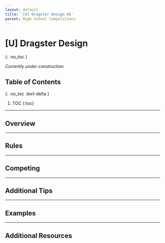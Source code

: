 ```yaml
---
layout: default
title: '[U] Dragster Design HS'
parent: High School Competitions
---
```


# [U] Dragster Design
{: .no_toc }

*Currently under construction*

## Table of Contents
{: .no_toc .text-delta }

1. TOC
{:toc}

---

## Overview

---

## Rules

---

## Competing

---

## Additional Tips

---

## Examples

---

## Additional Resources
